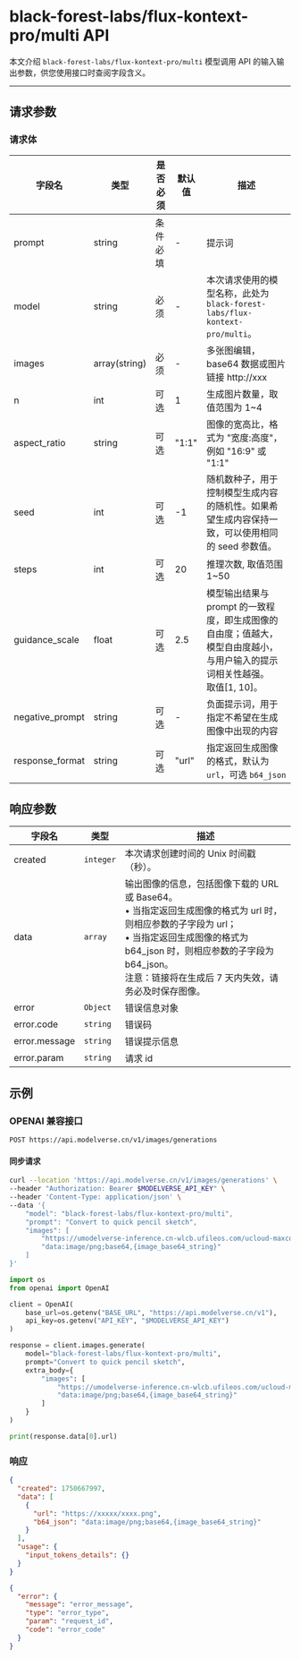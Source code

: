 # black-forest-labs/flux-kontext-pro/multi API

本文介绍 `black-forest-labs/flux-kontext-pro/multi` 模型调用 API 的输入输出参数，供您使用接口时查阅字段含义。

---

## 请求参数

### 请求体

| 字段名          | 类型          | 是否必须 | 默认值 | 描述                                                                                                                          |
| --------------- | ------------- | -------- | ------ | ----------------------------------------------------------------------------------------------------------------------------- |
| prompt          | string        | 条件必填 | -      | 提示词                                                                                                                        |
| model           | string        | 必须     | -      | 本次请求使用的模型名称，此处为 `black-forest-labs/flux-kontext-pro/multi`。                                                   |
| images          | array(string) | 必须     | -      | 多张图编辑，base64 数据或图片链接 http://xxx                                                                                  |
| n               | int           | 可选     | 1      | 生成图片数量，取值范围为 1~4                                                                                                  |
| aspect_ratio    | string        | 可选     | "1:1"  | 图像的宽高比，格式为 "宽度:高度"，例如 "16:9" 或 "1:1"                                                                        |
| seed            | int           | 可选     | -1     | 随机数种子，用于控制模型生成内容的随机性。如果希望生成内容保持一致，可以使用相同的 seed 参数值。                              |
| steps           | int           | 可选     | 20     | 推理次数, 取值范围 1~50                                                                                                       |
| guidance_scale  | float         | 可选     | 2.5    | 模型输出结果与 prompt 的一致程度，即生成图像的自由度；值越大，模型自由度越小，与用户输入的提示词相关性越强。<br>取值[1, 10]。 |
| negative_prompt | string        | 可选     | -      | 负面提示词，用于指定不希望在生成图像中出现的内容                                                                              |
| response_format | string        | 可选     | "url"  | 指定返回生成图像的格式，默认为 `url`，可选 `b64_json`                                                                         |

## 响应参数

| 字段名        | 类型      | 描述                                                                                                                                                                                                                                                    |
| ------------- | --------- | ------------------------------------------------------------------------------------------------------------------------------------------------------------------------------------------------------------------------------------------------------- |
| created       | `integer` | 本次请求创建时间的 Unix 时间戳（秒）。                                                                                                                                                                                                                  |
| data          | `array`   | 输出图像的信息，包括图像下载的 URL 或 Base64。<br>• 当指定返回生成图像的格式为 url 时，则相应参数的子字段为 url；<br>• 当指定返回生成图像的格式为 b64_json 时，则相应参数的子字段为 b64_json。<br>注意：链接将在生成后 7 天内失效，请务必及时保存图像。 |
| error         | `Object`  | 错误信息对象                                                                                                                                                                                                                                            |
| error.code    | `string`  | 错误码                                                                                                                                                                                                                                                  |
| error.message | `string`  | 错误提示信息                                                                                                                                                                                                                                            |
| error.param   | `string`  | 请求 id                                                                                                                                                                                                                                                 |

## 示例

### OPENAI 兼容接口

`POST https://api.modelverse.cn/v1/images/generations`

#### 同步请求

```bash
curl --location 'https://api.modelverse.cn/v1/images/generations' \
--header "Authorization: Bearer $MODELVERSE_API_KEY" \
--header 'Content-Type: application/json' \
--data '{
    "model": "black-forest-labs/flux-kontext-pro/multi",
    "prompt": "Convert to quick pencil sketch",
    "images": [
        "https://umodelverse-inference.cn-wlcb.ufileos.com/ucloud-maxcot.jpg",
        "data:image/png;base64,{image_base64_string}"
    ]
}'
```

```python
import os
from openai import OpenAI

client = OpenAI(
    base_url=os.getenv("BASE_URL", "https://api.modelverse.cn/v1"),
    api_key=os.getenv("API_KEY", "$MODELVERSE_API_KEY")
)

response = client.images.generate(
    model="black-forest-labs/flux-kontext-pro/multi",
    prompt="Convert to quick pencil sketch",
    extra_body={
        "images": [
            "https://umodelverse-inference.cn-wlcb.ufileos.com/ucloud-maxcot.jpg",
            "data:image/png;base64,{image_base64_string}"
        ]
    }
)

print(response.data[0].url)
```

### 响应

```json
{
  "created": 1750667997,
  "data": [
    {
      "url": "https://xxxxx/xxxx.png",
      "b64_json": "data:image/png;base64,{image_base64_string}"
    }
  ],
  "usage": {
    "input_tokens_details": {}
  }
}
```

```json
{
  "error": {
    "message": "error_message",
    "type": "error_type",
    "param": "request_id",
    "code": "error_code"
  }
}
```

<!--
TODO:异步请求
### 异步请求

``` -->
